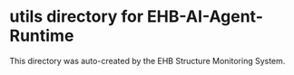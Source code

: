 # utils directory for EHB-AI-Agent-Runtime

This directory was auto-created by the EHB Structure Monitoring System.